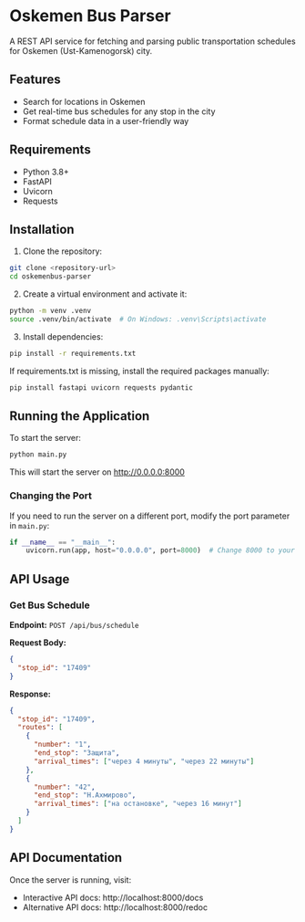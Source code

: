 # Oskemen Bus Parser

A REST API service for fetching and parsing public transportation schedules for Oskemen (Ust-Kamenogorsk) city.

## Features

- Search for locations in Oskemen
- Get real-time bus schedules for any stop in the city
- Format schedule data in a user-friendly way

## Requirements

- Python 3.8+
- FastAPI
- Uvicorn
- Requests

## Installation

1. Clone the repository:

```bash
git clone <repository-url>
cd oskemenbus-parser
```

2. Create a virtual environment and activate it:

```bash
python -m venv .venv
source .venv/bin/activate  # On Windows: .venv\Scripts\activate
```

3. Install dependencies:

```bash
pip install -r requirements.txt
```

If requirements.txt is missing, install the required packages manually:

```bash
pip install fastapi uvicorn requests pydantic
```

## Running the Application

To start the server:

```bash
python main.py
```

This will start the server on http://0.0.0.0:8000

### Changing the Port

If you need to run the server on a different port, modify the port parameter in `main.py`:

```python
if __name__ == "__main__":
    uvicorn.run(app, host="0.0.0.0", port=8000)  # Change 8000 to your desired port
```

## API Usage

### Get Bus Schedule

**Endpoint:** `POST /api/bus/schedule`

**Request Body:**
```json
{
  "stop_id": "17409"
}
```

**Response:**
```json
{
  "stop_id": "17409",
  "routes": [
    {
      "number": "1",
      "end_stop": "Защита",
      "arrival_times": ["через 4 минуты", "через 22 минуты"]
    },
    {
      "number": "42",
      "end_stop": "Н.Ахмирово",
      "arrival_times": ["на остановке", "через 16 минут"]
    }
  ]
}
```

## API Documentation

Once the server is running, visit:
- Interactive API docs: http://localhost:8000/docs
- Alternative API docs: http://localhost:8000/redoc

